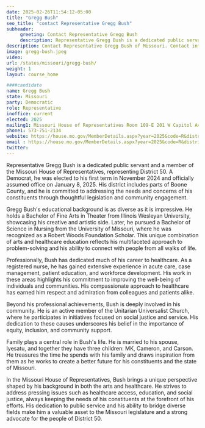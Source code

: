 ```yaml
---
date: 2025-02-26T11:54:12-05:00
title: "Gregg Bush"
seo_title: "contact Representative Gregg Bush"
subheader:
     greeting: Contact Representative Gregg Bush
     description: Representative Gregg Bush is a dedicated public servant and a member of the Missouri House of Representatives, representing District 50. He assumed office on January 8, 2025. His current term ends on January 6, 2027.
description: Contact Representative Gregg Bush of Missouri. Contact information for Gregg Bush includes email address, phone number, and mailing address.
image: gregg-bush.jpeg
video:
url: /states/missouri/gregg-bush/
weight: 1
layout: course_home

####candidate
name: Gregg Bush
state: Missouri
party: Democratic
role: Representative
inoffice: current
elected: 2025
mailing1: Missouri House of Representatives Room 109-E 201 W Capitol Ave Jefferson City, MO 65101
phone1: 573-751-2134
website: https://house.mo.gov/MemberDetails.aspx?year=2025&code=R&district=050/
email : https://house.mo.gov/MemberDetails.aspx?year=2025&code=R&district=050/
twitter: 
---
```

Representative Gregg Bush is a dedicated public servant and a member of the Missouri House of Representatives, representing District 50. A Democrat, he was elected to his first term in November 2024 and officially assumed office on January 8, 2025. His district includes parts of Boone County, and he is committed to addressing the needs and concerns of his constituents through thoughtful legislation and community engagement.

Gregg Bush's educational background is as diverse as it is impressive. He holds a Bachelor of Fine Arts in Theater from Illinois Wesleyan University, showcasing his creative and artistic side. Later, he pursued a Bachelor of Science in Nursing from the University of Missouri, where he was recognized as a Robert Woods Foundation Scholar. This unique combination of arts and healthcare education reflects his multifaceted approach to problem-solving and his ability to connect with people from all walks of life.

Professionally, Bush has dedicated much of his career to healthcare. As a registered nurse, he has gained extensive experience in acute care, case management, patient education, and workforce development. His work in these areas highlights his commitment to improving the well-being of individuals and communities. His compassionate approach to healthcare has earned him respect and admiration from colleagues and patients alike.

Beyond his professional achievements, Bush is deeply involved in his community. He is an active member of the Unitarian Universalist Church, where he participates in initiatives focused on social justice and service. His dedication to these causes underscores his belief in the importance of equity, inclusion, and community support.

Family plays a central role in Bush's life. He is married to his spouse, Iyesatu, and together they have three children: MK, Cameron, and Carson. He treasures the time he spends with his family and draws inspiration from them as he works to create a better future for his constituents and the state of Missouri.

In the Missouri House of Representatives, Bush brings a unique perspective shaped by his background in both the arts and healthcare. He strives to address pressing issues such as healthcare access, education, and social justice, always keeping the needs of his constituents at the forefront of his efforts. His dedication to public service and his ability to bridge diverse fields make him a valuable asset to the Missouri legislature and a strong advocate for the people of District 50.
